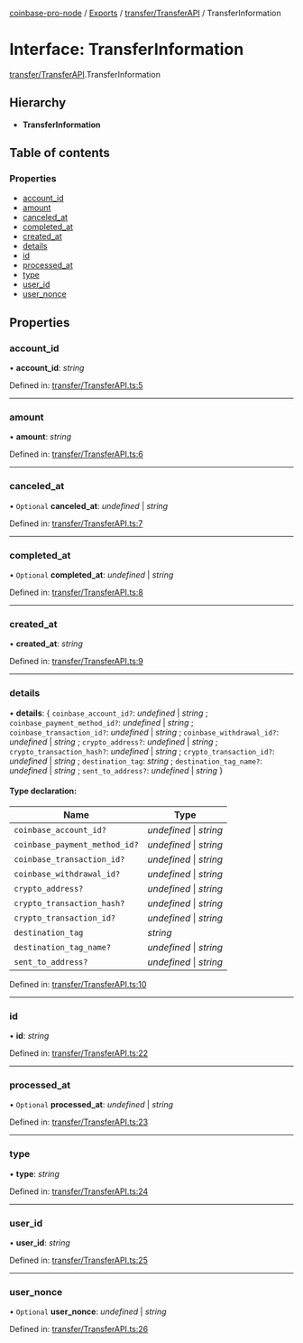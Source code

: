[coinbase-pro-node](../../README.md) / [Exports](../../modules.md) / [transfer/TransferAPI](../../modules/transfer_transferapi.md) / TransferInformation

# Interface: TransferInformation

[transfer/TransferAPI](../../modules/transfer_transferapi.md).TransferInformation

## Hierarchy

- **TransferInformation**

## Table of contents

### Properties

- [account_id](transferapi.transferinformation.md#account_id)
- [amount](transferapi.transferinformation.md#amount)
- [canceled_at](transferapi.transferinformation.md#canceled_at)
- [completed_at](transferapi.transferinformation.md#completed_at)
- [created_at](transferapi.transferinformation.md#created_at)
- [details](transferapi.transferinformation.md#details)
- [id](transferapi.transferinformation.md#id)
- [processed_at](transferapi.transferinformation.md#processed_at)
- [type](transferapi.transferinformation.md#type)
- [user_id](transferapi.transferinformation.md#user_id)
- [user_nonce](transferapi.transferinformation.md#user_nonce)

## Properties

### account_id

• **account_id**: _string_

Defined in: [transfer/TransferAPI.ts:5](https://github.com/bennycode/coinbase-pro-node/blob/bf1bcdd/src/transfer/TransferAPI.ts#L5)

---

### amount

• **amount**: _string_

Defined in: [transfer/TransferAPI.ts:6](https://github.com/bennycode/coinbase-pro-node/blob/bf1bcdd/src/transfer/TransferAPI.ts#L6)

---

### canceled_at

• `Optional` **canceled_at**: _undefined_ \| _string_

Defined in: [transfer/TransferAPI.ts:7](https://github.com/bennycode/coinbase-pro-node/blob/bf1bcdd/src/transfer/TransferAPI.ts#L7)

---

### completed_at

• `Optional` **completed_at**: _undefined_ \| _string_

Defined in: [transfer/TransferAPI.ts:8](https://github.com/bennycode/coinbase-pro-node/blob/bf1bcdd/src/transfer/TransferAPI.ts#L8)

---

### created_at

• **created_at**: _string_

Defined in: [transfer/TransferAPI.ts:9](https://github.com/bennycode/coinbase-pro-node/blob/bf1bcdd/src/transfer/TransferAPI.ts#L9)

---

### details

• **details**: { `coinbase_account_id?`: _undefined_ \| _string_ ; `coinbase_payment_method_id?`: _undefined_ \| _string_ ; `coinbase_transaction_id?`: _undefined_ \| _string_ ; `coinbase_withdrawal_id?`: _undefined_ \| _string_ ; `crypto_address?`: _undefined_ \| _string_ ; `crypto_transaction_hash?`: _undefined_ \| _string_ ; `crypto_transaction_id?`: _undefined_ \| _string_ ; `destination_tag`: _string_ ; `destination_tag_name?`: _undefined_ \| _string_ ; `sent_to_address?`: _undefined_ \| _string_ }

#### Type declaration:

| Name                          | Type                    |
| ----------------------------- | ----------------------- |
| `coinbase_account_id?`        | _undefined_ \| _string_ |
| `coinbase_payment_method_id?` | _undefined_ \| _string_ |
| `coinbase_transaction_id?`    | _undefined_ \| _string_ |
| `coinbase_withdrawal_id?`     | _undefined_ \| _string_ |
| `crypto_address?`             | _undefined_ \| _string_ |
| `crypto_transaction_hash?`    | _undefined_ \| _string_ |
| `crypto_transaction_id?`      | _undefined_ \| _string_ |
| `destination_tag`             | _string_                |
| `destination_tag_name?`       | _undefined_ \| _string_ |
| `sent_to_address?`            | _undefined_ \| _string_ |

Defined in: [transfer/TransferAPI.ts:10](https://github.com/bennycode/coinbase-pro-node/blob/bf1bcdd/src/transfer/TransferAPI.ts#L10)

---

### id

• **id**: _string_

Defined in: [transfer/TransferAPI.ts:22](https://github.com/bennycode/coinbase-pro-node/blob/bf1bcdd/src/transfer/TransferAPI.ts#L22)

---

### processed_at

• `Optional` **processed_at**: _undefined_ \| _string_

Defined in: [transfer/TransferAPI.ts:23](https://github.com/bennycode/coinbase-pro-node/blob/bf1bcdd/src/transfer/TransferAPI.ts#L23)

---

### type

• **type**: _string_

Defined in: [transfer/TransferAPI.ts:24](https://github.com/bennycode/coinbase-pro-node/blob/bf1bcdd/src/transfer/TransferAPI.ts#L24)

---

### user_id

• **user_id**: _string_

Defined in: [transfer/TransferAPI.ts:25](https://github.com/bennycode/coinbase-pro-node/blob/bf1bcdd/src/transfer/TransferAPI.ts#L25)

---

### user_nonce

• `Optional` **user_nonce**: _undefined_ \| _string_

Defined in: [transfer/TransferAPI.ts:26](https://github.com/bennycode/coinbase-pro-node/blob/bf1bcdd/src/transfer/TransferAPI.ts#L26)
